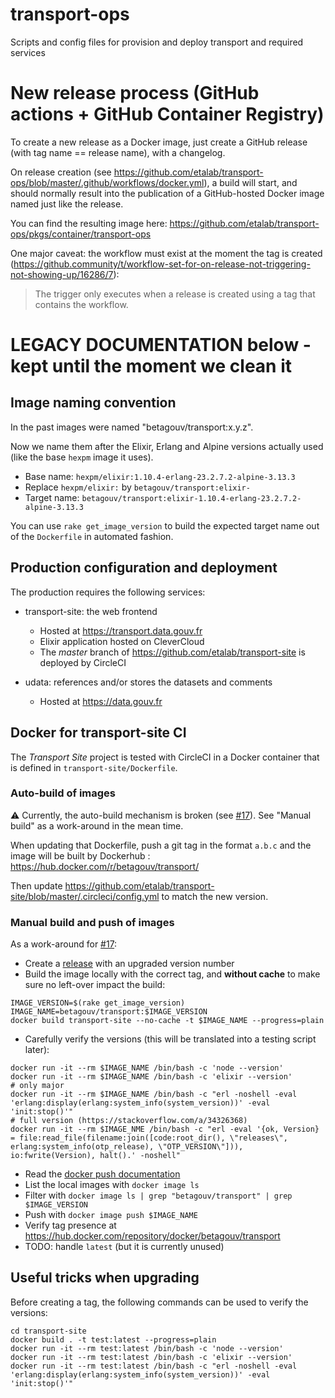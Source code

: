 # transport-ops

Scripts and config files for provision and deploy transport and required services

# New release process (GitHub actions + GitHub Container Registry)

To create a new release as a Docker image, just create a GitHub release (with tag name == release name), with a changelog.

On release creation (see https://github.com/etalab/transport-ops/blob/master/.github/workflows/docker.yml), a build will start, and should normally result into the publication of a GitHub-hosted Docker image named just like the release.

You can find the resulting image here: https://github.com/etalab/transport-ops/pkgs/container/transport-ops

 One major caveat: the workflow must exist at the moment the tag is created (https://github.community/t/workflow-set-for-on-release-not-triggering-not-showing-up/16286/7):

 > The trigger only executes when a release is created using a tag that contains the workflow.

# LEGACY DOCUMENTATION below - kept until the moment we clean it

## Image naming convention

In the past images were named "betagouv/transport:x.y.z".

Now we name them after the Elixir, Erlang and Alpine versions actually used (like the base `hexpm` image it uses).

* Base name: `hexpm/elixir:1.10.4-erlang-23.2.7.2-alpine-3.13.3`
* Replace `hexpm/elixir:` by `betagouv/transport:elixir-`
* Target name: `betagouv/transport:elixir-1.10.4-erlang-23.2.7.2-alpine-3.13.3`

You can use `rake get_image_version` to build the expected target name out of the `Dockerfile` in automated fashion.

## Production configuration and deployment

The production requires the following services:

* transport-site: the web frontend

  * Hosted at https://transport.data.gouv.fr
  * Elixir application hosted on CleverCloud
  * The _master_ branch of https://github.com/etalab/transport-site is deployed by CircleCI

* udata: references and/or stores the datasets and comments

  * Hosted at https://data.gouv.fr

## Docker for transport-site CI

The _Transport Site_ project is tested with CircleCI in a Docker container that is defined in `transport-site/Dockerfile`.

### Auto-build of images

:warning: Currently, the auto-build mechanism is broken (see [#17](https://github.com/etalab/transport-ops/issues/17)). See "Manual build" as a work-around in the mean time.

When updating that Dockerfile, push a git tag in the format `a.b.c` and the image will be built by Dockerhub : https://hub.docker.com/r/betagouv/transport/

Then update https://github.com/etalab/transport-site/blob/master/.circleci/config.yml to match the new version.

### Manual build and push of images

As a work-around for [#17](https://github.com/etalab/transport-ops/issues/17):

* Create a [release](https://github.com/etalab/transport-ops/releases) with an upgraded version number
* Build the image locally with the correct tag, and **without cache** to make sure no left-over impact the build:

```
IMAGE_VERSION=$(rake get_image_version)
IMAGE_NAME=betagouv/transport:$IMAGE_VERSION
docker build transport-site --no-cache -t $IMAGE_NAME --progress=plain
```

* Carefully verify the versions (this will be translated into a testing script later):

```
docker run -it --rm $IMAGE_NAME /bin/bash -c 'node --version'
docker run -it --rm $IMAGE_NAME /bin/bash -c 'elixir --version'
# only major
docker run -it --rm $IMAGE_NAME /bin/bash -c "erl -noshell -eval 'erlang:display(erlang:system_info(system_version))' -eval 'init:stop()'"
# full version (https://stackoverflow.com/a/34326368)
docker run -it --rm $IMAGE_NME /bin/bash -c "erl -eval '{ok, Version} = file:read_file(filename:join([code:root_dir(), \"releases\", erlang:system_info(otp_release), \"OTP_VERSION\"])), io:fwrite(Version), halt().' -noshell"
```

* Read the [docker push documentation](https://docs.docker.com/engine/reference/commandline/push/)
* List the local images with `docker image ls`
* Filter with `docker image ls | grep "betagouv/transport" | grep $IMAGE_VERSION`
* Push with `docker image push $IMAGE_NAME`
* Verify tag presence at https://hub.docker.com/repository/docker/betagouv/transport
* TODO: handle `latest` (but it is currently unused)

## Useful tricks when upgrading

Before creating a tag, the following commands can be used to verify the versions:

```
cd transport-site
docker build . -t test:latest --progress=plain
docker run -it --rm test:latest /bin/bash -c 'node --version'
docker run -it --rm test:latest /bin/bash -c 'elixir --version'
docker run -it --rm test:latest /bin/bash -c "erl -noshell -eval 'erlang:display(erlang:system_info(system_version))' -eval 'init:stop()'"
```
